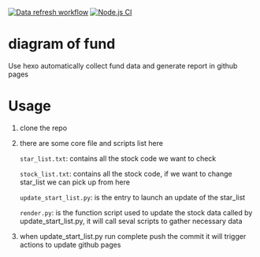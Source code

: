 [![Data refresh workflow](https://github.com/Ximinhan/hexo/actions/workflows/manual.yml/badge.svg?branch=main)](https://github.com/Ximinhan/hexo/actions/workflows/manual.yml)
[![Node.js CI](https://github.com/Ximinhan/hexo/actions/workflows/node.js.yml/badge.svg)](https://github.com/Ximinhan/hexo/actions/workflows/node.js.yml)
# diagram of fund
Use hexo automatically collect fund data and generate report in github pages



# Usage
1. clone the repo
2. there are some core file and scripts list here

   `star_list.txt`: contains all the stock code we want to check
   
   `stock_list.txt`: contains all the stock code, if we want to change star_list we can pick up from here
   
   `update_start_list.py`: is the entry to launch an update of the star_list
   
   `render.py`: is the function script used to update the stock data called by update_start_list.py, it will call seval scripts to gather necessary data
   
3. when update_start_list.py run complete push the commit it will trigger actions to update github pages
